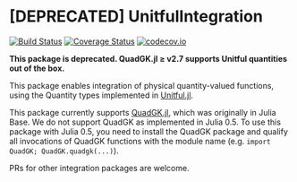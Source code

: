 # [DEPRECATED] UnitfulIntegration

[![Build Status](https://travis-ci.org/ajkeller34/UnitfulIntegration.jl.svg?branch=master)](https://travis-ci.org/ajkeller34/UnitfulIntegration.jl)
[![Coverage Status](https://coveralls.io/repos/ajkeller34/UnitfulIntegration.jl/badge.svg?branch=master&service=github)](https://coveralls.io/github/ajkeller34/UnitfulIntegration.jl?branch=master)
[![codecov.io](http://codecov.io/github/ajkeller34/UnitfulIntegration.jl/coverage.svg?branch=master)](http://codecov.io/github/ajkeller34/UnitfulIntegration.jl?branch=master)

**This package is deprecated. QuadGK.jl ≥ v2.7 supports Unitful quantities out of the box.**

This package enables integration of physical quantity-valued functions, using
the Quantity types implemented in [Unitful.jl](https://github.com/ajkeller34/Unitful.jl).

This package currently supports [QuadGK.jl](https://github.com/JuliaMath/QuadGK.jl),
which was originally in Julia Base. We do not support QuadGK as implemented in Julia 0.5.
To use this package with Julia 0.5, you need to install the QuadGK package and
qualify all invocations of QuadGK functions with the module name (e.g.
`import QuadGK; QuadGK.quadgk(...)`).

PRs for other integration packages are welcome.
